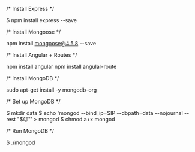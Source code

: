/* Install Express */

$ npm install express --save

/* Install Mongoose */

npm install mongoose@4.5.8 --save

/* Install Angular + Routes */

npm install angular
npm install angular-route

/* Install MongoDB */

sudo apt-get install -y mongodb-org

/* Set up MongoDB */

$ mkdir data
$ echo 'mongod --bind_ip=$IP --dbpath=data --nojournal --rest "$@"' > mongod
$ chmod a+x mongod

/* Run MongoDB */

$ ./mongod